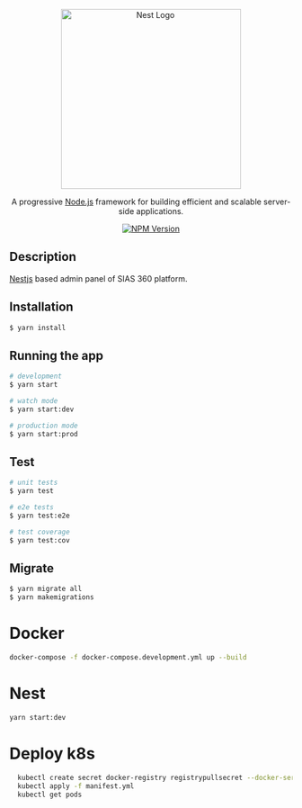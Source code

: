 <p align="center">
  <a href="http://nestjs.com/" target="blank"><img src="https://nestjs.com/img/logo_text.svg" width="320" alt="Nest Logo" /></a>
</p>

[circleci-image]: https://img.shields.io/circleci/build/github/nestjs/nest/master?token=abc123def456
[circleci-url]: https://circleci.com/gh/nestjs/nest

<p align="center">
A progressive <a href="http://nodejs.org" target="_blank">Node.js</a> framework for building efficient and scalable server-side applications.</p>
    <p align="center">
<a href="https://www.npmjs.com/~nestjscore" target="_blank"><img src="https://img.shields.io/npm/v/@nestjs/core.svg" alt="NPM Version" /></a>
</p>

## Description

[Nestjs](https://github.com/nestjs/nest) based admin panel of SIAS 360 platform.

## Installation

```bash
$ yarn install
```

## Running the app

```bash
# development
$ yarn start

# watch mode
$ yarn start:dev

# production mode
$ yarn start:prod
```

## Test

```bash
# unit tests
$ yarn test

# e2e tests
$ yarn test:e2e

# test coverage
$ yarn test:cov
```

## Migrate

```bash
$ yarn migrate all
$ yarn makemigrations
```

# Docker

```bash
docker-compose -f docker-compose.development.yml up --build
```

# Nest

```bash
yarn start:dev
```

# Deploy k8s

```bash
  kubectl create secret docker-registry registrypullsecret --docker-server=registry.gitlab.com --docker-username=sias360 --docker-email=robomex2020@gmail.com --docker-password=DOCKER_PASSWORD
  kubectl apply -f manifest.yml
  kubectl get pods
```
